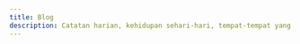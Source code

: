 ```yaml
---
title: Blog
description: Catatan harian, kehidupan sehari-hari, tempat-tempat yang saya kunjungi, ragam tulisan dan artikel.
---
```


